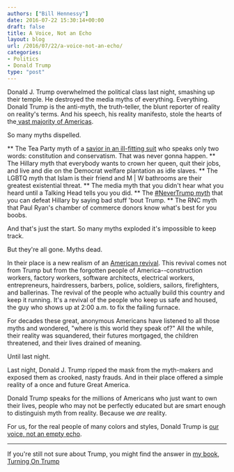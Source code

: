 ```yaml
---
authors: ["Bill Hennessy"]
date: 2016-07-22 15:30:14+00:00
draft: false
title: A Voice, Not an Echo
layout: blog
url: /2016/07/22/a-voice-not-an-echo/
categories:
- Politics
- Donald Trump
type: "post"
---
```


Donald J. Trump overwhelmed the political class last night, smashing up their temple. He destroyed the media myths of everything. Everything. Donald Trump is the anti-myth, the truth-teller, the blunt reporter of reality on reality's terms. And his speech, his reality manifesto, stole the hearts of the[ vast majority of Americas](https://www.businessinsider.com/trump-rnc-speech-poll-voters-2016-7).

So many myths dispelled.




** The Tea Party myth of a [savior in an ill-fitting suit](https://hennessysview.com/2016/07/20/what-its-like-to-meet-ted-cruz/) who speaks only two words: constitution and conservatism. That was never gonna happen.
** The Hillary myth that everybody wants to crown her queen, quit their jobs, and live and die on the Democrat welfare plantation as idle slaves.
** The LGBTQ myth that Islam is their friend and M | W bathrooms are their greatest existential threat.
** The media myth that you didn't hear what you heard until a Talking Head tells you you did.
** The [#NeverTrump myth](https://ace.mu.nu/archives/364874.php) that you can defeat Hillary by saying bad stuff 'bout Trump.
** The RNC myth that Paul Ryan's chamber of commerce donors know what's best for you boobs.


And that's just the start. So many myths exploded it's impossible to keep track.

But they're all gone. Myths dead.

In their place is a new realism of an [American revival](https://nypost.com/2016/07/21/donald-trumps-rnc-address-could-mark-the-start-of-an-american-revival/). This revival comes not from Trump but from the forgotten people of America--construction workers, factory workers, software architects, electrical workers, entrepreneurs, hairdressers, barbers, police, soldiers, sailors, firefighters, and ballerinas. The revival of the people who actually build this country and keep it running. It's a revival of the people who keep us safe and housed, the guy who shows up at 2:00 a.m. to fix the failing furnace.

For decades these great, anonymous Americans have listened to all those myths and wondered, "where is this world they speak of?" All the while, their reality was squandered, their futures mortgaged, the children threatened, and their lives drained of meaning.

Until last night.

Last night, Donald J. Trump ripped the mask from the myth-makers and exposed them as crooked, nasty frauds. And in their place offered a simple reality of a once and future Great America.

Donald Trump speaks for the millions of Americans who just want to own their lives, people who may not be perfectly educated but are smart enough to distinguish myth from reality. Because we _are_ reality.

For us, for the real people of many colors and styles, Donald Trump is [our voice, not an empty echo](https://www.politico.com/story/2016/07/rnc-2016-donald-trump-speech-225982).



* * *



If you're still not sure about Trump, you might find the answer in [my book, Turning On Trump](https://hennessysview.com/turning-on-trump/)

